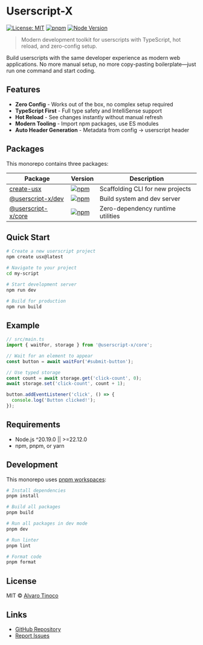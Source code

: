 # Userscript-X

[![License: MIT](https://img.shields.io/badge/License-MIT-yellow.svg)](https://opensource.org/licenses/MIT)
[![pnpm](https://img.shields.io/badge/maintained%20with-pnpm-cc00ff.svg)](https://pnpm.io/)
[![Node Version](https://img.shields.io/badge/node-%5E20.19.0%20%7C%7C%20%3E%3D22.12.0-brightgreen)](https://nodejs.org)

> Modern development toolkit for userscripts with TypeScript, hot reload, and zero-config setup.

Build userscripts with the same developer experience as modern web applications. No more manual setup, no more copy-pasting boilerplate—just run one command and start coding.

## Features

- **Zero Config** - Works out of the box, no complex setup required
- **TypeScript First** - Full type safety and IntelliSense support
- **Hot Reload** - See changes instantly without manual refresh
- **Modern Tooling** - Import npm packages, use ES modules
- **Auto Header Generation** - Metadata from config → userscript header

## Packages

This monorepo contains three packages:

| Package | Version | Description |
|---------|---------|-------------|
| [create-usx](./packages/create-usx) | [![npm](https://img.shields.io/npm/v/create-usx.svg)](https://www.npmjs.com/package/create-usx) | Scaffolding CLI for new projects |
| [@userscript-x/dev](./packages/dev) | [![npm](https://img.shields.io/npm/v/@userscript-x/dev.svg)](https://www.npmjs.com/package/@userscript-x/dev) | Build system and dev server |
| [@userscript-x/core](./packages/core) | [![npm](https://img.shields.io/npm/v/@userscript-x/core.svg)](https://www.npmjs.com/package/@userscript-x/core) | Zero-dependency runtime utilities |

## Quick Start

```bash
# Create a new userscript project
npm create usx@latest

# Navigate to your project
cd my-script

# Start development server
npm run dev

# Build for production
npm run build
```

## Example

```typescript
// src/main.ts
import { waitFor, storage } from '@userscript-x/core';

// Wait for an element to appear
const button = await waitFor('#submit-button');

// Use typed storage
const count = await storage.get('click-count', 0);
await storage.set('click-count', count + 1);

button.addEventListener('click', () => {
  console.log('Button clicked!');
});
```

## Requirements

- Node.js ^20.19.0 || >=22.12.0
- npm, pnpm, or yarn

## Development

This monorepo uses [pnpm workspaces](https://pnpm.io/workspaces):

```bash
# Install dependencies
pnpm install

# Build all packages
pnpm build

# Run all packages in dev mode
pnpm dev

# Run linter
pnpm lint

# Format code
pnpm format
```

## License

MIT © [Alvaro Tinoco](https://github.com/mrmarble)

## Links

- [GitHub Repository](https://github.com/mrmarble/userscript-x)
- [Report Issues](https://github.com/mrmarble/userscript-x/issues)
